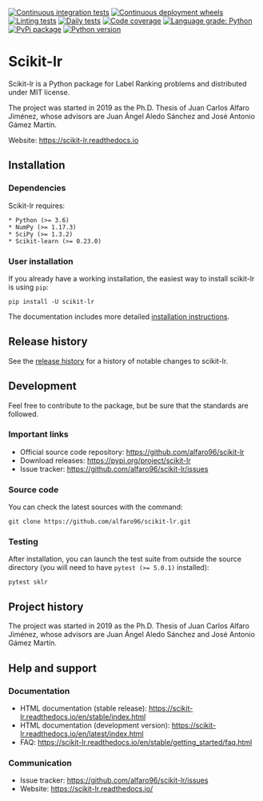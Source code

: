 [![Continuous integration tests](https://github.com/alfaro96/scikit-lr/workflows/Continuous%20integration%20tests/badge.svg)](https://github.com/alfaro96/scikit-lr/actions?query=workflow%3A%22Continuous+integration+tests%22)
[![Continuous deployment wheels](https://github.com/alfaro96/scikit-lr/workflows/Continuous%20deployment%20wheels/badge.svg)](https://github.com/alfaro96/scikit-lr/actions?query=workflow%3A%22Continuous+deployment+wheels%22)
[![Linting tests](https://github.com/alfaro96/scikit-lr/workflows/Linting%20tests/badge.svg)](https://github.com/alfaro96/scikit-lr/actions?query=workflow%3A%22Linting+tests%22)
[![Daily tests](https://github.com/alfaro96/scikit-lr/workflows/Daily%20tests/badge.svg)](https://github.com/alfaro96/scikit-lr/actions?query=workflow%3A%22Daily+tests%22)
[![Code coverage](https://codecov.io/gh/alfaro96/scikit-lr/branch/master/graph/badge.svg)](https://codecov.io/gh/alfaro96/scikit-lr)
[![Language grade: Python](https://img.shields.io/lgtm/grade/python/g/alfaro96/scikit-lr.svg?logo=lgtm&logoWidth=18)](https://lgtm.com/projects/g/alfaro96/scikit-lr/context:python)
[![PyPi package](https://badge.fury.io/py/scikit-lr.svg)](https://pypi.org/project/scikit-lr/)
[![Python version](https://img.shields.io/pypi/pyversions/scikit-lr.svg)](https://pypi.org/project/scikit-lr/)

# Scikit-lr

Scikit-lr is a Python package for Label Ranking problems and distributed under
MIT license.

The project was started in 2019 as the Ph.D. Thesis of Juan Carlos Alfaro
Jiménez, whose advisors are Juan Ángel Aledo Sánchez and José Antonio Gámez
Martín.

Website: https://scikit-lr.readthedocs.io

## Installation

### Dependencies

Scikit-lr requires:

    * Python (>= 3.6)
    * NumPy (>= 1.17.3)
    * SciPy (>= 1.3.2)
    * Scikit-learn (>= 0.23.0)

### User installation

If you already have a working installation, the easiest way to install
scikit-lr is using ``pip``:

```
pip install -U scikit-lr
```

The documentation includes more detailed [installation instructions](https://scikit-lr.readthedocs.io/en/latest/getting_started/install.html).

## Release history

See the [release history](https://scikit-lr.readthedocs.io/en/latest/whats_new/index.html)
for a history of notable changes to scikit-lr.

## Development

Feel free to contribute to the package, but be sure that the standards
are followed.

### Important links

* Official source code repository: https://github.com/alfaro96/scikit-lr
* Download releases: https://pypi.org/project/scikit-lr
* Issue tracker: https://github.com/alfaro96/scikit-lr/issues

### Source code

You can check the latest sources with the command:

```
git clone https://github.com/alfaro96/scikit-lr.git
```

### Testing

After installation, you can launch the test suite from outside the source
directory (you will need to have ``pytest (>= 5.0.1)`` installed):

```
pytest sklr
```

## Project history

The project was started in 2019 as the Ph.D. Thesis of Juan Carlos Alfaro
Jiménez, whose advisors are Juan Ángel Aledo Sánchez and José Antonio Gámez
Martín.

## Help and support

### Documentation

* HTML documentation (stable release): https://scikit-lr.readthedocs.io/en/stable/index.html
* HTML documentation (development version): https://scikit-lr.readthedocs.io/en/latest/index.html
* FAQ: https://scikit-lr.readthedocs.io/en/stable/getting_started/faq.html

### Communication

* Issue tracker: https://github.com/alfaro96/scikit-lr/issues
* Website: https://scikit-lr.readthedocs.io/
